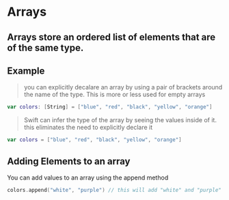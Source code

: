 # Arrays
## Arrays store an ordered list of elements that are of the same type. 

## Example

> you can explicitly decalare an array by using a pair of brackets around the name of the type. This is more or less used for empty arrays

 ``` swift
 var colors: [String] = ["blue", "red", "black", "yellow", "orange"]
 ```
 > Swift can infer the type of the array by seeing the values inside of it. this eliminates the need to explicitly declare it

 ``` swift
 var colors = ["blue", "red", "black", "yellow", "orange"]
 ```
 ## Adding Elements to an array
 
 You can add values to an array using the append method
 
 ``` swift
 colors.append("white", "purple") // this will add "white" and "purple" to the end of the colors array
 ```

